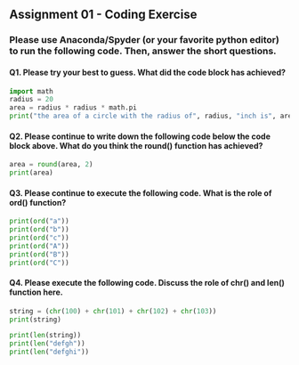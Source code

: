 ## Assignment 01 - Coding Exercise

### Please use Anaconda/Spyder (or your favorite python editor) to run the following code. Then, answer the short questions.


#### Q1. Please try your best to guess. What did the code block has achieved?
```python
import math
radius = 20
area = radius * radius * math.pi
print("the area of a circle with the radius of", radius, "inch is", area, "square inches. ")
```

#### Q2. Please continue to write down the following code below the code block above. What do you think the round() function has achieved?
```python
area = round(area, 2)
print(area)
```

#### Q3. Please continue to execute the following code. What is the role of ord() function? 
```python
print(ord("a"))
print(ord("b"))
print(ord("c"))
print(ord("A"))
print(ord("B"))
print(ord("C"))
```

#### Q4. Please execute the following code. Discuss the role of chr() and len() function here.
```python
string = (chr(100) + chr(101) + chr(102) + chr(103))
print(string)

print(len(string))
print(len("defgh"))
print(len("defghi"))
```

